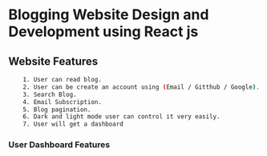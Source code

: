 # Blogging Website Design and Development using React js

## Website Features<br/>

```sh
    1. User can read blog.  
    2. User can be create an account using (Email / Gitthub / Google).
    3. Search Blog.
    4. Email Subscription.
    5. Blog pagination.
    6. Dark and light mode user can control it very easily.
    7. User will get a dashboard  
```

### User Dashboard Features<br/>
```sh
    
```